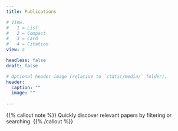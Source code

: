 ```yaml
---
title: Publications

# View.
#   1 = List
#   2 = Compact
#   3 = Card
#   4 = Citation
view: 2

headless: false
draft: false

# Optional header image (relative to `static/media/` folder).
header:
  caption: ""
  image: ""
  
---
```

{{% callout note %}}
Quickly discover relevant papers by filtering or searching.
{{% /callout %}}